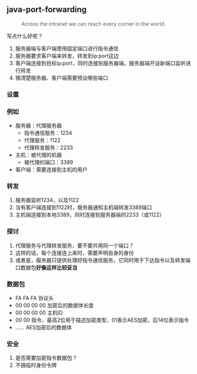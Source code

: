 ## java-port-forwarding
> Across the intranet we can reach every corner in the world.

写点什么好呢？
1. 服务器端与客户端使用固定端口进行指令通信
2. 服务器要求客户端来转发，转发到ip:port这边
3. 客户端连接到目标ip:port，同时连接到服务器端，服务器端开设新端口监听进行转发
4. 搞清楚服务器、客户端需要预设哪些端口

### 设置


### 例如
* 服务器：代理服务器
    * 指令通信服务：1234
    * 代理服务：1122
    * 代理转发服务：2233
* 主机：被代理的机器
    * 被代理的端口：3389
* 客户端：需要连接到主机的用户


### 转发
1. 服务器监听1234，以及1122
2. 当有客户端连接到1122时，服务器通知主机端转发3389端口
3. 主机端连接到本地3389，同时连接到服务器端的2233（或1122）

### 探讨
1. 代理服务与代理转发服务，要不要共用同一个端口？
2. 这样的话，每个连接连上来时，需要声明自身的身份
3. 或者是，服务器只提供处理好指令通信服务，它同时用于下达指令以及转发端口数据包**好像这样比较妥当**

### 数据包
* FA FA FA 协议头
* 00 00 00 00 加密后的数据体长度
* 00 00 00 00 主机ID
* 00 00 指令，最高2位用于描述加密类型，01表示AES加密，后14位表示指令
* ...... AES加密后的数据体

### 安全
1. 是否需要加密指令数据包？
2. 不搞临时身份令牌

